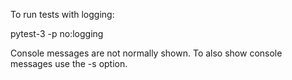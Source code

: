 To run tests with logging:

pytest-3 -p no:logging


Console messages are not normally shown. To also show console messages use the -s option.

